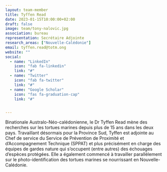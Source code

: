 ```yaml
---
layout: team-member
title: Tyffen Read
date: 2023-01-15T10:00:00+02:00
draft: false
image: team/tony-nalovic.jpg
association: bureau
representation: Secrétaire Adjointe
research_areas: ["Nouvelle-Calédonie"]
email: tyffen.read@totm.ong
website: ""
social:
  - name: "LinkedIn"
    icon: "fab fa-linkedin"
    link: "#"
  - name: "Twitter"
    icon: "fab fa-twitter"
    link: "#"
  - name: "Google Scholar"
    icon: "fas fa-graduation-cap"
    link: "#"


---
```


Binationale Australo-Néo-calédonienne, le Dr Tyffen Read mène des recherches sur les tortues marines depuis plus de 15 ans dans les deux pays. Travaillant désormais pour la Province Sud, Tyffen est adjointe au Chef de service du Service de Prévention de Proximité et d’Accompagnement Technique (SPPAT) et plus précisément en charge des équipes de gardes nature qui s’occupent (entre autres) des échouages d’espèces protégées. Elle a également commencé à travailler parallèlement sur le photo-identification des tortues marines se nourrissant en Nouvelle-Calédonie.   